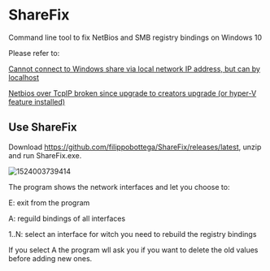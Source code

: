 # ShareFix
Command line tool to fix NetBios and SMB registry bindings on Windows 10

Please refer to:

[Cannot connect to Windows share via local network IP address, but can by localhost](https://superuser.com/questions/1240213/cannot-connect-to-windows-share-via-local-network-ip-address-but-can-by-localho?utm_medium=organic&utm_source=google_rich_qa&utm_campaign=google_rich_qa)

[Netbios over TcpIP broken since upgrade to creators upgrade (or hyper-V feature installed)](https://answers.microsoft.com/en-us/windows/forum/windows_10-networking-winpc/netbios-over-tcpip-broken-since-upgrade-to/fd141dd9-8500-419d-b8e7-ac7255f44ec0?messageId=64e9e7d7-ba23-4e49-a4ef-901cd60f1c7b)

## Use ShareFix

Download https://github.com/filippobottega/ShareFix/releases/latest, unzip and run ShareFix.exe.

![1524003739414](https://github.com/filippobottega/ShareFix/blob/master/ScreenShots/1524003739414.png)

The program shows the network interfaces and let you choose to:

E: exit from the program

A: reguild bindings of all interfaces

1..N: select an interface for witch you need to rebuild the registry bindings

If you select A the program wll ask you if you want to delete the old values before adding new ones.
